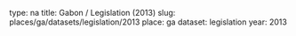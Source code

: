 type: na
title: Gabon / Legislation (2013)
slug: places/ga/datasets/legislation/2013
place: ga
dataset: legislation
year: 2013

